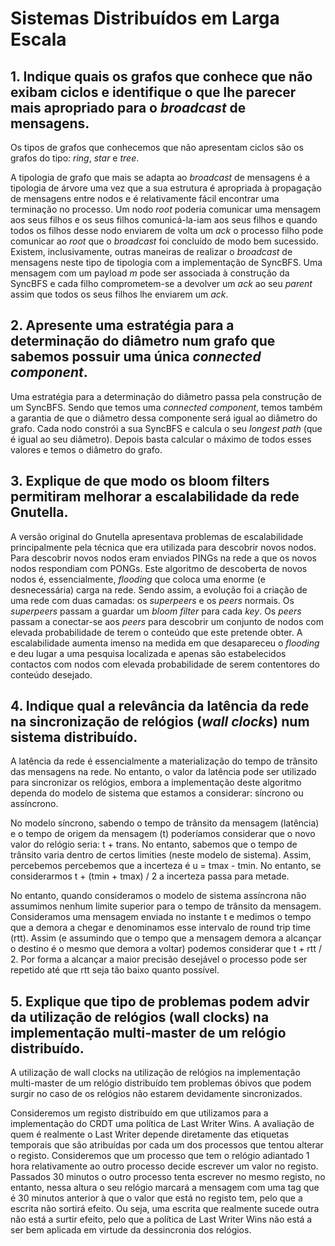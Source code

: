 # Sistemas Distribuídos em Larga Escala

## 1. Indique quais os grafos que conhece que não exibam ciclos e identifique o que lhe parecer mais apropriado para o _broadcast_ de mensagens.

Os tipos de grafos que conhecemos que não apresentam ciclos são os grafos do
tipo: _ring_, _star_ e _tree_.

A tipologia de grafo que mais se adapta ao _broadcast_ de mensagens é a
tipologia de árvore uma vez que a sua estrutura é apropriada à propagação de
mensagens entre nodos e é relativamente fácil encontrar uma terminação no
processo. Um nodo _root_ poderia comunicar uma mensagem aos seus filhos e os
seus filhos comunicá-la-iam aos seus filhos e quando todos os filhos desse nodo
enviarem de volta um _ack_ o processo filho pode comunicar ao _root_ que o
_broadcast_ foi concluído de modo bem sucessido. Existem, inclusivamente, outras
maneiras de realizar o _broadcast_ de mensagens neste tipo de tipologia com a
implementação de SyncBFS. Uma mensagem com um payload _m_ pode ser associada à
construção da SyncBFS e cada filho comprometem-se a devolver um _ack_ ao seu
_parent_ assim que todos os seus filhos lhe enviarem um _ack_.

## 2. Apresente uma estratégia para a determinação do diâmetro num grafo que sabemos possuir uma única _connected component_.

Uma estratégia para a determinação do diâmetro passa pela construção de um
SyncBFS. Sendo que temos uma _connected component_, temos também a garantia de
que o diâmetro dessa componente será igual ao diâmetro do grafo. Cada nodo
constrói a sua SyncBFS e calcula o seu _longest path_ (que é igual ao seu
diâmetro). Depois basta calcular o máximo de todos esses valores e temos o
diâmetro do grafo.

## 3. Explique de que modo os bloom filters permitiram melhorar a escalabilidade da rede Gnutella.

A versão original do Gnutella apresentava problemas de escalabilidade
principalmente pela técnica que era utilizada para descobrir novos nodos. Para
descobrir novos nodos eram enviados PINGs na rede a que os novos nodos
respondiam com PONGs. Este algoritmo de descoberta de novos nodos é,
essencialmente, _flooding_ que coloca uma enorme (e desnecessária) carga na
rede. Sendo assim, a evolução foi a criação de uma rede com duas camadas: os
_superpeers_ e os _peers_ normais. Os _superpeers_ passam a guardar um _bloom
filter_ para cada _key_. Os _peers_ passam a conectar-se aos _peers_ para
descobrir um conjunto de nodos com elevada probabilidade de terem o conteúdo que
este pretende obter. A escalabilidade aumenta imenso na medida em que
desapareceu o _flooding_ e deu lugar a uma pesquisa localizada e apenas são
estabelecidos contactos com nodos com elevada probabilidade de serem contentores
do conteúdo desejado.

## 4. Indique qual a relevância da latência da rede na sincronização de relógios (_wall clocks_) num sistema distribuído.

A latência da rede é essencialmente a materialização do tempo de trânsito das mensagens na rede. No entanto, o valor da latência
pode ser utilizado para sincronizar os relógios, embora a implementação deste algoritmo dependa do modelo de sistema que estamos a considerar: síncrono ou assíncrono.

No modelo síncrono, sabendo o tempo de trânsito da mensagem (latência) e o tempo
de origem da mensagem (t) poderíamos considerar que o novo valor do relógio
seria: t + trans. No entanto, sabemos que o tempo de trânsito varia dentro de
certos limities (neste modelo de sistema). Assim, percebemos percebemos que a
incerteza é u = tmax - tmin. No entanto, se considerarmos t + (tmin + tmax) / 2
a incerteza passa para metade.

No entanto, quando consideramos o modelo de sistema assíncrona não assumimos
nenhum limite superior para o tempo de trânsito da mensagem. Consideramos uma
mensagem enviada no instante t e medimos o tempo que a demora a chegar e
denominamos esse intervalo de round trip time (rtt). Assim (e assumindo que o
tempo que a mensagem demora a alcançar o destino é o mesmo que demora a voltar)
podemos considerar que t + rtt / 2. Por forma a alcançar a maior precisão
desejável o processo pode ser repetido até que rtt seja tão baixo quanto
possível.

## 5. Explique que tipo de problemas podem advir da utilização de relógios (wall clocks) na implementação multi-master de um relógio distribuído.

A utilização de wall clocks na utilização de relógios na implementação
multi-master de um relógio distribuído tem problemas óbivos que podem surgir no
caso de os relógios não estarem devidamente sincronizados.

Consideremos um registo distribuído em que utilizamos para a implementação do
CRDT uma política de Last Writer Wins. A avaliação de quem é realmente o Last
Writer depende diretamente das etiquetas temporais que são atribuídas por cada
um dos processos que tentou alterar o registo. Consideremos que um processo que
tem o relógio adiantado 1 hora relativamente ao outro processo decide escrever
um valor no registo. Passados 30 minutos o outro processo tenta escrever no
mesmo registo, no entanto, nessa altura o seu relógio marcará a mensagem com uma
tag que é 30 minutos anterior à que o valor que está no registo tem, pelo que a
escrita não sortirá efeito. Ou seja, uma escrita que realmente sucede outra não
está a surtir efeito, pelo que a política de Last Writer Wins não está a ser bem
aplicada em virtude da dessincronia dos relógios.
